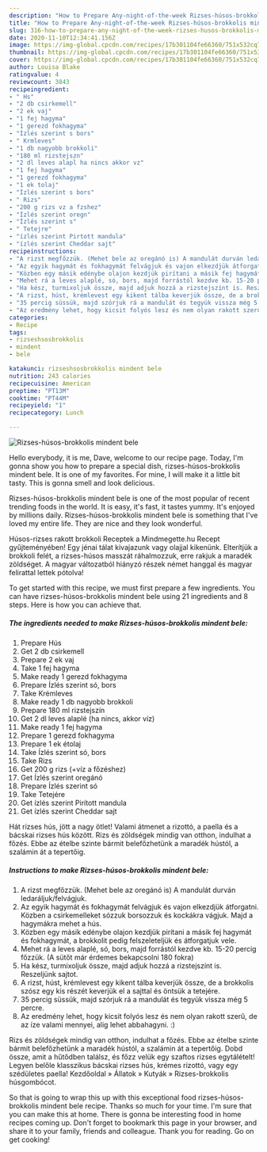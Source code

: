 ```yaml
---
description: "How to Prepare Any-night-of-the-week Rizses-húsos-brokkolis mindent bele"
title: "How to Prepare Any-night-of-the-week Rizses-húsos-brokkolis mindent bele"
slug: 316-how-to-prepare-any-night-of-the-week-rizses-husos-brokkolis-mindent-bele
date: 2020-11-10T12:34:41.156Z
image: https://img-global.cpcdn.com/recipes/17b301104fe66360/751x532cq70/rizses-husos-brokkolis-mindent-bele-recept-foto.jpg
thumbnail: https://img-global.cpcdn.com/recipes/17b301104fe66360/751x532cq70/rizses-husos-brokkolis-mindent-bele-recept-foto.jpg
cover: https://img-global.cpcdn.com/recipes/17b301104fe66360/751x532cq70/rizses-husos-brokkolis-mindent-bele-recept-foto.jpg
author: Louisa Blake
ratingvalue: 4
reviewcount: 3843
recipeingredient:
- " Hs"
- "2 db csirkemell"
- "2 ek vaj"
- "1 fej hagyma"
- "1 gerezd fokhagyma"
- "Ízlés szerint s bors"
- " Krmleves"
- "1 db nagyobb brokkoli"
- "180 ml rizstejszn"
- "2 dl leves alapl ha nincs akkor vz"
- "1 fej hagyma"
- "1 gerezd fokhagyma"
- "1 ek tolaj"
- "Ízlés szerint s bors"
- " Rizs"
- "200 g rizs vz a fzshez"
- "Ízlés szerint oregn"
- "Ízlés szerint s"
- " Tetejre"
- "ízlés szerint Pirtott mandula"
- "ízlés szerint Cheddar sajt"
recipeinstructions:
- "A rizst megfőzzük. (Mehet bele az oregánó is) A mandulát durván ledaráljuk/felvágjuk."
- "Az egyik hagymát és fokhagymát felvágjuk és vajon elkezdjük átforgatni. Közben a csirkemelleket sózzuk borsozzuk és kockákra vágjuk. Majd a hagymákra mehet a hús."
- "Közben egy másik edénybe olajon kezdjük pirítani a másik fej hagymát és fokhagymát, a brokkolit pedig felszeleteljük és átforgatjuk vele."
- "Mehet rá a leves alaplé, só, bors, majd forrástól kezdve kb. 15-20 percig főzzük. (A sütőt már érdemes bekapcsolni 180 fokra)"
- "Ha kész, turmixoljuk össze, majd adjuk hozzá a rizstejszínt is. Reszeljünk sajtot."
- "A rizst, húst, krémlevest egy kikent tálba keverjük össze, de a brokkolis szósz egy kis részét keverjük el a sajttal és öntsük a tetejére."
- "35 percig süssük, majd szórjuk rá a mandulát és tegyük vissza még 5 percre."
- "Az eredmény lehet, hogy kicsit folyós lesz és nem olyan rakott szerű, de az íze valami mennyei, alig lehet abbahagyni. :)"
categories:
- Recipe
tags:
- rizseshsosbrokkolis
- mindent
- bele

katakunci: rizseshsosbrokkolis mindent bele 
nutrition: 243 calories
recipecuisine: American
preptime: "PT13M"
cooktime: "PT44M"
recipeyield: "1"
recipecategory: Lunch

---
```



![Rizses-húsos-brokkolis mindent bele](https://img-global.cpcdn.com/recipes/17b301104fe66360/751x532cq70/rizses-husos-brokkolis-mindent-bele-recept-foto.jpg)

Hello everybody, it is me, Dave, welcome to our recipe page. Today, I'm gonna show you how to prepare a special dish, rizses-húsos-brokkolis mindent bele. It is one of my favorites. For mine, I will make it a little bit tasty. This is gonna smell and look delicious.

Rizses-húsos-brokkolis mindent bele is one of the most popular of recent trending foods in the world. It is easy, it's fast, it tastes yummy. It's enjoyed by millions daily. Rizses-húsos-brokkolis mindent bele is something that I've loved my entire life. They are nice and they look wonderful.

Húsos-rizses rakott brokkoli Receptek a Mindmegette.hu Recept gyűjteményében! Egy jénai tálat kivajazunk vagy olajjal kikenünk. Elterítjük a brokkoli felét, a rizses-húsos masszát ráhalmozzuk, erre rakjuk a maradék zöldséget. A magyar változatból hiányzó részek német hanggal és magyar felirattal lettek pótolva!


To get started with this recipe, we must first prepare a few ingredients. You can have rizses-húsos-brokkolis mindent bele using 21 ingredients and 8 steps. Here is how you can achieve that.

<!--inarticleads1-->

##### The ingredients needed to make Rizses-húsos-brokkolis mindent bele:

1. Prepare  Hús
1. Get 2 db csirkemell
1. Prepare 2 ek vaj
1. Take 1 fej hagyma
1. Make ready 1 gerezd fokhagyma
1. Prepare Ízlés szerint só, bors
1. Take  Krémleves
1. Make ready 1 db nagyobb brokkoli
1. Prepare 180 ml rizstejszín
1. Get 2 dl leves alaplé (ha nincs, akkor víz)
1. Make ready 1 fej hagyma
1. Prepare 1 gerezd fokhagyma
1. Prepare 1 ek étolaj
1. Take Ízlés szerint só, bors
1. Take  Rizs
1. Get 200 g rizs (+víz a főzéshez)
1. Get Ízlés szerint oregánó
1. Prepare Ízlés szerint só
1. Take  Tetejére
1. Get ízlés szerint Pirított mandula
1. Get ízlés szerint Cheddar sajt


Hát rizses hús, jött a nagy ötlet! Valami átmenet a rizottó, a paella és a bácskai rizses hús között. Rizs és zöldségek mindig van otthon, indulhat a főzés. Ebbe az ételbe szinte bármit belefőzhetünk a maradék hústól, a szalámin át a tepertőig. 

<!--inarticleads2-->

##### Instructions to make Rizses-húsos-brokkolis mindent bele:

1. A rizst megfőzzük. (Mehet bele az oregánó is) A mandulát durván ledaráljuk/felvágjuk.
1. Az egyik hagymát és fokhagymát felvágjuk és vajon elkezdjük átforgatni. Közben a csirkemelleket sózzuk borsozzuk és kockákra vágjuk. Majd a hagymákra mehet a hús.
1. Közben egy másik edénybe olajon kezdjük pirítani a másik fej hagymát és fokhagymát, a brokkolit pedig felszeleteljük és átforgatjuk vele.
1. Mehet rá a leves alaplé, só, bors, majd forrástól kezdve kb. 15-20 percig főzzük. (A sütőt már érdemes bekapcsolni 180 fokra)
1. Ha kész, turmixoljuk össze, majd adjuk hozzá a rizstejszínt is. Reszeljünk sajtot.
1. A rizst, húst, krémlevest egy kikent tálba keverjük össze, de a brokkolis szósz egy kis részét keverjük el a sajttal és öntsük a tetejére.
1. 35 percig süssük, majd szórjuk rá a mandulát és tegyük vissza még 5 percre.
1. Az eredmény lehet, hogy kicsit folyós lesz és nem olyan rakott szerű, de az íze valami mennyei, alig lehet abbahagyni. :)


Rizs és zöldségek mindig van otthon, indulhat a főzés. Ebbe az ételbe szinte bármit belefőzhetünk a maradék hústól, a szalámin át a tepertőig. Dobd össze, amit a hűtődben találsz, és főzz velük egy szaftos rizses egytálételt! Legyen belőle klasszikus bácskai rizses hús, krémes rizottó, vagy egy szédületes paella! Kezdőoldal » Állatok » Kutyák » Rizses-brokkolis húsgombócot. 

So that is going to wrap this up with this exceptional food rizses-húsos-brokkolis mindent bele recipe. Thanks so much for your time. I'm sure that you can make this at home. There is gonna be interesting food in home recipes coming up. Don't forget to bookmark this page in your browser, and share it to your family, friends and colleague. Thank you for reading. Go on get cooking!
